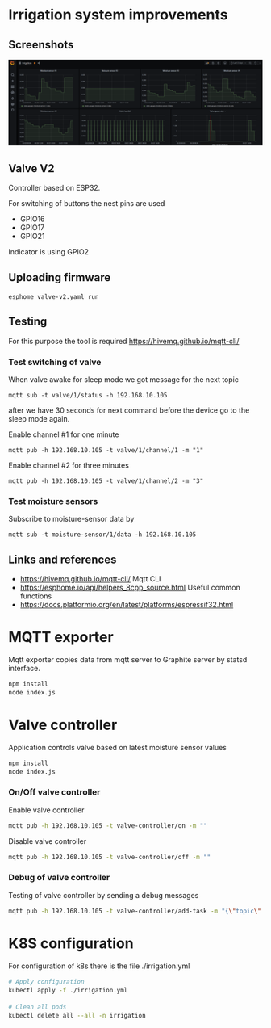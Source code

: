 # Irrigation system improvements

## Screenshots

![Data in grafana](./assets/screenshot1.png)

## Valve V2

Controller based on ESP32.

For switching of buttons the nest pins are used
  - GPIO16
  - GPIO17
  - GPIO21

Indicator is using GPIO2

## Uploading firmware

```
esphome valve-v2.yaml run
```

## Testing

For this purpose the tool is required https://hivemq.github.io/mqtt-cli/

### Test switching of valve

When valve awake for sleep mode we got message for the next topic

```
mqtt sub -t valve/1/status -h 192.168.10.105
```

after we have 30 seconds for next command before the device go to the sleep mode again.

Enable channel #1 for one minute

```
mqtt pub -h 192.168.10.105 -t valve/1/channel/1 -m "1"
```

Enable channel #2 for three minutes

```
mqtt pub -h 192.168.10.105 -t valve/1/channel/2 -m "3"
```

### Test moisture sensors

Subscribe to moisture-sensor data by
```
mqtt sub -t moisture-sensor/1/data -h 192.168.10.105
```

## Links and references
  - https://hivemq.github.io/mqtt-cli/ Mqtt CLI
  - https://esphome.io/api/helpers_8cpp_source.html Useful common functions
  - https://docs.platformio.org/en/latest/platforms/espressif32.html
  
# MQTT exporter

Mqtt exporter copies data from mqtt server to Graphite server by statsd interface.

```bash
npm install
node index.js
```

# Valve controller

Application controls valve based on latest moisture sensor values

```bash
npm install
node index.js
```

### On/Off valve controller

Enable valve controller

```bash
mqtt pub -h 192.168.10.105 -t valve-controller/on -m ""
```

Disable valve controller

```bash
mqtt pub -h 192.168.10.105 -t valve-controller/off -m ""
```

### Debug of valve controller

Testing of valve controller by sending a debug messages

```bash
mqtt pub -h 192.168.10.105 -t valve-controller/add-task -m "{\"topic\": \"valve/1/channel/2\", \"value\": \"1\"}"
```

# K8S configuration

For configuration of k8s there is the file ./irrigation.yml

```bash
# Apply configuration
kubectl apply -f ./irrigation.yml

# Clean all pods
kubectl delete all --all -n irrigation
```
